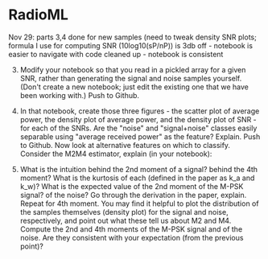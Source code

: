 # RadioML

Nov 29: parts 3,4 done for new samples (need to tweak density SNR plots;
formula I use for computing SNR (10log10(sP/nP)) is 3db off
	- notebook is easier to navigate with code cleaned up
	- notebook is consistent


3. Modify your notebook so that you read in a pickled array for a given SNR, rather
than generating the signal and noise samples yourself. (Don't create a new
notebook; just edit the existing one that we have been working with.) Push to
Github.

4. In that notebook, create those three figures - the scatter plot of average
power, the density plot of average power, and the density plot of SNR - for each
of the SNRs. Are the "noise" and "signal+noise" classes easily separable using
"average received power" as the feature? Explain. Push to Github.
Now look at alternative features on which to classify. Consider the M2M4
estimator, explain (in your notebook):

5. What is the intuition behind the 2nd moment of a signal? behind the 4th
moment? What is the kurtosis of each (defined in the paper as k_a and k_w)?
What is the expected value of the 2nd moment of the M-PSK signal? of the
noise? Go through the derivation in the paper, explain. Repeat for 4th
moment. You may find it helpful to plot the distribution of the samples
themselves (density plot) for the signal and noise, respectively, and
point out what these tell us about M2 and M4.
Compute the 2nd and 4th moments of the M-PSK signal and of the
noise. Are they consistent with your expectation (from the previous
point)? 
